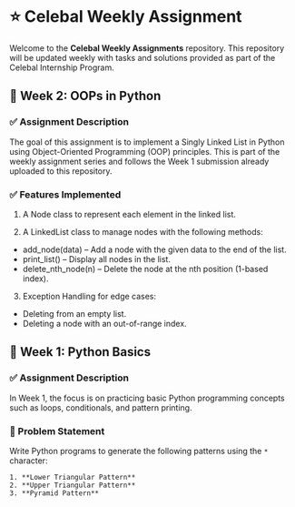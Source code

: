 # ⭐ Celebal Weekly Assignment

Welcome to the **Celebal Weekly Assignments** repository. 
This repository will be updated weekly with tasks and solutions provided as part of the Celebal Internship Program.

## 📅 Week 2: OOPs in Python

### ✅ Assignment Description

The goal of this assignment is to implement a Singly Linked List in Python using Object-Oriented Programming (OOP) principles. This is part of the weekly assignment series and follows the Week 1 submission already uploaded to this repository.

### ✅ Features Implemented

1) A Node class to represent each element in the linked list.
  
2) A LinkedList class to manage nodes with the following methods:
  - add_node(data) – Add a node with the given data to the end of the list.
  - print_list() – Display all nodes in the list.
  - delete_nth_node(n) – Delete the node at the nth position (1-based index).

3) Exception Handling for edge cases:
  - Deleting from an empty list.
  - Deleting a node with an out-of-range index.


## 📅 Week 1: Python Basics

### ✅ Assignment Description

In Week 1, the focus is on practicing basic Python programming concepts such as loops, conditionals, and pattern printing.

### 🧠 Problem Statement

Write Python programs to generate the following patterns using the `*` character:

    1. **Lower Triangular Pattern**
    2. **Upper Triangular Pattern**
    3. **Pyramid Pattern**

